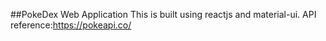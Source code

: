 ##PokeDex Web Application 
This is built using reactjs and material-ui.
API reference:https://pokeapi.co/
